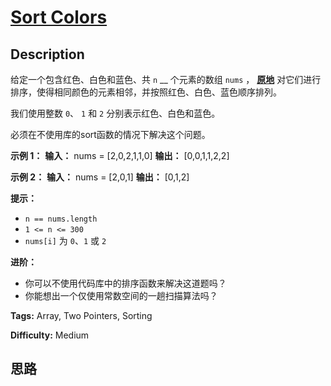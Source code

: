 # [Sort Colors][title]

## Description

给定一个包含红色、白色和蓝色、共 `n` __ 个元素的数组 `nums` ，
**[原地](https://baike.baidu.com/item/%E5%8E%9F%E5%9C%B0%E7%AE%97%E6%B3%95)**
对它们进行排序，使得相同颜色的元素相邻，并按照红色、白色、蓝色顺序排列。

我们使用整数 `0`、 `1` 和 `2` 分别表示红色、白色和蓝色。

必须在不使用库的sort函数的情况下解决这个问题。



**示例 1：**
            **输入：** nums = [2,0,2,1,1,0]    **输出：** [0,0,1,1,2,2]    

**示例 2：**
            **输入：** nums = [2,0,1]    **输出：** [0,1,2]    



**提示：**

  * `n == nums.length`
  * `1 <= n <= 300`
  * `nums[i]` 为 `0`、`1` 或 `2`



**进阶：**

  * 你可以不使用代码库中的排序函数来解决这道题吗？
  * 你能想出一个仅使用常数空间的一趟扫描算法吗？


**Tags:** Array, Two Pointers, Sorting

**Difficulty:** Medium

## 思路

[title]: https://leetcode-cn.com/problems/sort-colors
